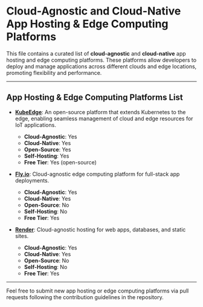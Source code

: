 
# Cloud-Agnostic and Cloud-Native App Hosting & Edge Computing Platforms

This file contains a curated list of **cloud-agnostic** and **cloud-native** app hosting and edge computing platforms. These platforms allow developers to deploy and manage applications across different clouds and edge locations, promoting flexibility and performance.

---

## App Hosting & Edge Computing Platforms List

- **[KubeEdge](https://kubeedge.io/)**: An open-source platform that extends Kubernetes to the edge, enabling seamless management of cloud and edge resources for IoT applications.
  - **Cloud-Agnostic**: Yes
  - **Cloud-Native**: Yes
  - **Open-Source**: Yes
  - **Self-Hosting**: Yes
  - **Free Tier**: Yes (open-source)

- **[Fly.io](https://fly.io/)**: Cloud-agnostic edge computing platform for full-stack app deployments.
  - **Cloud-Agnostic**: Yes
  - **Cloud-Native**: Yes
  - **Open-Source**: No
  - **Self-Hosting**: No
  - **Free Tier**: Yes

- **[Render](https://render.com/)**: Cloud-agnostic hosting for web apps, databases, and static sites.
  - **Cloud-Agnostic**: Yes
  - **Cloud-Native**: Yes
  - **Open-Source**: No
  - **Self-Hosting**: No
  - **Free Tier**: Yes


---

Feel free to submit new app hosting or edge computing platforms via pull requests following the contribution guidelines in the repository.
